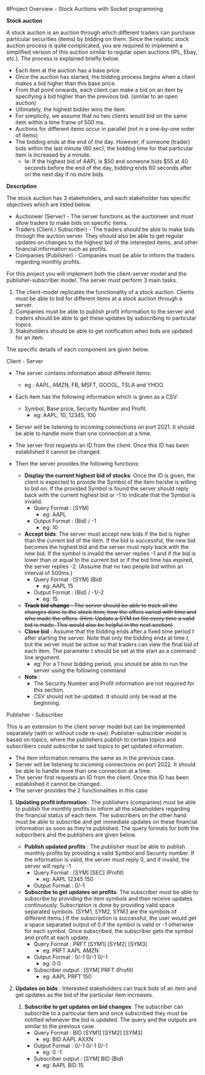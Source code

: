 #Project Overview - Stock Auctions with Socket programming

**Stock auction**

A stock auction is an auction through which different traders can purchase particular securities (items) by bidding on them. Since the realistic stock auction process is quite complicated, you are required to implement a simplified version of this auction similar to regular open auctions (IPL, Ebay, etc.). The process is explained briefly below.

- Each item at the auction has a base price.
- Once the auction has started, the bidding process begins when a client makes a bid higher than this base price.
- From that point onwards, each client can make a bid on an item by specifying a bid higher than the previous bid. (similar to an open auction)
- Ultimately, the highest bidder wins the item.
- For simplicity, we assume that no two clients would bid on the same item within a time frame of 500 ms.
- Auctions for different items occur in parallel (not in a one-by-one order of  items)
- The bidding ends at the end of the day. However, if someone (trader) bids within the last minute (60 sec), the bidding time for that particular item is increased by a minute.
  - Ie: If the highest bid of AAPL is $50 and someone bids $55 at 40 seconds before the end of the day, bidding ends 60 seconds after on the next day if no more bids.

**Description**

The stock auction has 3 stakeholders, and each stakeholder has specific objectives which are listed below.

- Auctioneer (Server) - The server functions as the auctioneer and must allow traders to make bids on specific items.
- Traders (Client / Subscriber) - The traders should  be able to make bids through the auction server. They should also be able to get regular updates on changes to the highest bid of the interested items, and other financial information such as profits.
- Companies (Publisher) - Companies must be able to inform the traders regarding monthly profits.

For this project you will implement both the client-server model and the publisher-subscriber model. The server must perform 3 main tasks.

1. The client-model replicates the functionality of a stock auction. Clients must be able to bid for different items at a stock auction through a server.
1. Companies must be able to publish profit information to the server and traders should be able to get these updates by subscribing to particular topics.
1. Stakeholders should be able to get notification when bids are updated for an item.

The specific details of each component are given below.

Client - Server

- The server contains information about different items:
  - eg : AAPL, AMZN, FB, MSFT, GOOGL, TSLA and YHOO. 
- Each item has the following information which is given as a CSV:
  - Symbol, Base price, Security Number and Profit.
    - eg: AAPL, 10, 12345, 100

- Server will be listening to incoming connections on port 2021. It should be able to handle more than one connection at a time.
- The server first requests an ID from the client. Once this ID has been established it cannot be changed. 
- Then the server provides the following functions:
  - **Display the current highest bid of stocks**: Once the ID is given, the client is expected to provide the Symbol of the item he/she is willing to bid on. If the provided Symbol is found the server should reply back with the current highest bid or -1 to indicate that the Symbol is invalid. 
    - Query Format : [SYM]
      - eg: AAPL
    - Output Format : (Bid) / -1
      - eg: 10
  - **Accept bids**: The server must accept new bids if the bid is higher than the current bid of the item. If the bid is successful, the new bid becomes the highest bid and the server must reply back with the new bid. If the symbol is invalid the server replies  -1 and if the bid is lower than or equal to the current bid or  if the  bid time has expired, the server replies -2. (Assume that no two people bid within an interval of 500ms.)
    - Query Format : [SYM] (Bid)
      - eg: AAPL 15
    - Output Format : (Bid) / -1/-2
      - eg: 15
  - ~~**Track bid change** : The server should be able to track all the changes done to the stock item; how the offers varied with time and who made the offers. (Hint: Update a SYM.txt file every time a valid bid is made. This would also be helpful in the next section)~~
  - **Close bid** : Assume that the bidding ends after a fixed time period *t* after starting the server. Note that only the bidding ends at time *t*, but the server must be active so that traders can view the final bid of each item. The parameter *t* should be set at the start as a command line argument.
    - eg: For a 1 hour bidding period, you should be able to run the server using the following command 
  - **Note** : 
    - The Security Number and Profit information are not required for this section.
    - CSV should not be updated. It should only be read at the beginning.

Publisher - Subscriber

This is an extension to the client server model but can be implemented separately (with or without code re-use). Publisher-subscriber model is based on topics, where the publishers publish to certain topics and subscribers could subscribe to said topics to get updated information. 

- The item information remains the same as in the previous case.
- Server will be listening to incoming connections on port 2022. It should be able to handle more than one connection at a time.
- The server first requests an ID from the client. Once this ID has been established it cannot be changed.
- The server provides the 2 functionalities in this case


1. **Updating profit information** : The publishers (companies) must be able to publish the monthly profits to inform all the stakeholders regarding the financial status of each item. The subscribers on the other hand must be able to subscribe and get immediate updates on these financial information as soon as they’re published. The query formats for both the subscribers and the publishers are given below.
   - **Publish updated profits** : The publisher must be able to publish monthly profits by providing a valid Symbol and Security number. If the information is valid, the server must reply 0, and if invalid, the server will reply -1
     - Query Format : [SYM] [SEC] (Profit)
       - eg: AAPL 12345 150
     - Output Format : 0/-1
   - **Subscribe to get updates on profits**: The subscriber must be able to subscribe by providing the item symbols and then receive updates continuously. Subscription is done by providing valid space separated symbols. (SYM1, SYM2, SYM3 are the symbols of different items.) If the subscription is successful, the user would get a space separated output of 0 if the symbol is valid or -1 otherwise for each symbol. Once subscribed, the subscriber gets the symbol and profit at each update.
     - Query Format : PRFT [SYM1] [SYM2] [SYM3]
       - eg: PRFT AAPL AMZN
     - Output Format : 0/-1 0/-1 0/-1
       - eg: 0 0
     - Subscriber output : [SYM] PRFT (Profit)
       - eg: AAPL PRFT 150



1. **Updates on bids** : Interested stakeholders can track bids of an item and get updates as the bid of the particular item increases. 
   1. **Subscribe to get updates on bid changes**: The subscriber can subscribe to a particular item and once subscribed they must be notified whenever the bid is updated. The query and the outputs are similar to the previous case.
      - Query Format : BID [SYM1] [SYM2] [SYM3]
        - eg: BID AAPL AXXN
      - Output Format : 0/-1 0/-1 0/-1
        - eg: 0 -1
      - Subscriber output : [SYM] BID (Bid)
        - eg: AAPL BID 15








